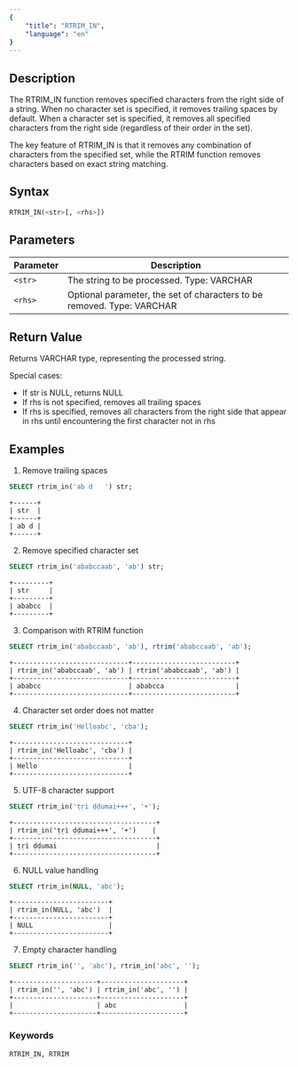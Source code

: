 ```yaml
---
{
    "title": "RTRIM_IN",
    "language": "en"
}
---
```


## Description

The RTRIM_IN function removes specified characters from the right side of a string. When no character set is specified, it removes trailing spaces by default. When a character set is specified, it removes all specified characters from the right side (regardless of their order in the set).

The key feature of RTRIM_IN is that it removes any combination of characters from the specified set, while the RTRIM function removes characters based on exact string matching.

## Syntax

```sql
RTRIM_IN(<str>[, <rhs>])
```

## Parameters
| Parameter | Description |
| --------- | ---------------------------------------------------------------------- |
| `<str>` | The string to be processed. Type: VARCHAR |
| `<rhs>` | Optional parameter, the set of characters to be removed. Type: VARCHAR |

## Return Value

Returns VARCHAR type, representing the processed string.

Special cases:
- If str is NULL, returns NULL
- If rhs is not specified, removes all trailing spaces
- If rhs is specified, removes all characters from the right side that appear in rhs until encountering the first character not in rhs

## Examples

1. Remove trailing spaces
```sql
SELECT rtrim_in('ab d   ') str;
```
```text
+------+
| str  |
+------+
| ab d |
+------+
```

2. Remove specified character set
```sql
SELECT rtrim_in('ababccaab', 'ab') str;
```
```text
+---------+
| str     |
+---------+
| ababcc  |
+---------+
```

3. Comparison with RTRIM function
```sql
SELECT rtrim_in('ababccaab', 'ab'), rtrim('ababccaab', 'ab');
```
```text
+-----------------------------+--------------------------+
| rtrim_in('ababccaab', 'ab') | rtrim('ababccaab', 'ab') |
+-----------------------------+--------------------------+
| ababcc                      | ababcca                  |
+-----------------------------+--------------------------+
```

4. Character set order does not matter
```sql
SELECT rtrim_in('Helloabc', 'cba');
```
```text
+-----------------------------+
| rtrim_in('Helloabc', 'cba') |
+-----------------------------+
| Hello                       |
+-----------------------------+
```

5. UTF-8 character support
```sql
SELECT rtrim_in('ṭṛì ḍḍumai+++', '+');
```
```text
+------------------------------------+
| rtrim_in('ṭṛì ḍḍumai+++', '+')    |
+------------------------------------+
| ṭṛì ḍḍumai                         |
+------------------------------------+
```

6. NULL value handling
```sql
SELECT rtrim_in(NULL, 'abc');
```
```text
+------------------------+
| rtrim_in(NULL, 'abc')  |
+------------------------+
| NULL                   |
+------------------------+
```

7. Empty character handling
```sql
SELECT rtrim_in('', 'abc'), rtrim_in('abc', '');
```
```text
+---------------------+---------------------+
| rtrim_in('', 'abc') | rtrim_in('abc', '') |
+---------------------+---------------------+
|                     | abc                 |
+---------------------+---------------------+
```

### Keywords

    RTRIM_IN, RTRIM